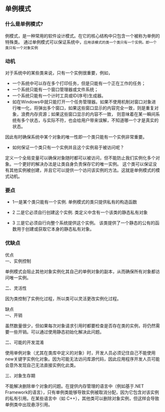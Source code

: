 ## 单例模式

### 什么是单例模式?

例模式，是一种常用的软件设计模式。在它的核心结构中只包含一个被称为单例的特殊类。
通过单例模式可以保证系统中，`应用该模式的类一个类只有一个实例。即一个类只有一个对象实例`

### 动机
对于系统中的某些类来说，只有一个实例很重要，例如，

* 一个系统中可以存在多个打印任务，但是只能有一个正在工作的任务；
* 一个系统只能有一个窗口管理器或文件系统；
* 一个系统只能有一个计时工具或ID(序号)生成器。
* 如在Windows中就只能打开一个任务管理器。如果不使用机制对窗口对象进行唯一化，将弹出多个窗口，如果这些窗口显示的内容完全一致，则是重复对象，浪费内存资源；如果这些窗口显示的内容不一致，
则意味着在某一瞬间系统有多个状态，与实际不符，也会给用户带来误解，不知道哪一个才是真实的状态。

因此有时确保系统中某个对象的唯一性即一个类只能有一个实例非常重要。 
* 如何保证一个类只有一个实例并且这个实例易于被访问呢？

定义一个全局变量可以确保对象随时都可以被访问，但不能防止我们实例化多个对象。一个更好的解决办法是让类自身负责保存它的唯一实例。
这个类可以保证没有其他实例被创建，并且它可以提供一个访问该实例的方法。这就是单例模式的模式动机。 

### 要点

* 1一是某个类只能有一个实例.
  单例模式的类只提供私有的构造函数

* 2 二是它必须自行创建这个实例.
  类定义中含有一个该类的静态私有对象

* 3 三是它必须自行向整个系统提供这个实例。
  该类提供了一个静态的公有的函数用于创建或获取它本身的静态私有对象。
  
### 优缺点

优点 <br>
一、实例控制

单例模式会阻止其他对象实例化其自己的单例对象的副本，从而确保所有对象都访问唯一实例。

二、灵活性

因为类控制了实例化过程，所以类可以灵活更改实例化过程。


缺点  <br>
一、开销

虽然数量很少，但如果每次对象请求引用时都要检查是否存在类的实例，将仍然需要一些开销。可以通过使用静态初始化解决此问题。

二、可能的开发混淆

使用单例对象（尤其在类库中定义的对象）时，开发人员必须记住自己不能使用new关键字实例化对象。因为可能无法访问库源代码，因此应用程序开发人员可能会意外发现自己无法直接实例化此类。

三、对象生存期

不能解决删除单个对象的问题。在提供内存管理的语言中（例如基于.NET Framework的语言），只有单例类能够导致实例被取消分配，因为它包含对该实例的私有引用。在某些语言中（如 C++），其他类可以删除对象实例，但这样会导致单例类中出现悬浮引用。



